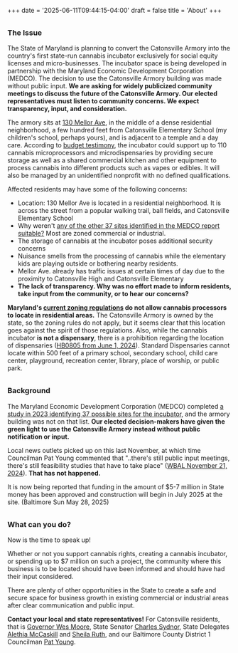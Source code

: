 +++
date = '2025-06-11T09:44:15-04:00'
draft = false
title = 'About'
+++

<h3 class="fw-bold h3" style="margin-top: 2rem">The Issue</h3>

The State of Maryland is planning to convert the Catonsville Armory into the country's first state-run cannabis incubator exclusively for social equity licenses and micro-businesses. The incubator space is being developed in partnership with the Maryland Economic Development Corporation (MEDCO). The decision to use the Catonsville Armory building was made without public input. **We are asking for widely publicized community meetings to discuss the future of the Catonsville Armory. Our elected representatives must listen to community concerns. We expect transparency, input, and consideration.**

The armory sits at [130 Mellor Ave](https://bcgis.baltimorecountymd.gov/myneighborhood/?marker=-76.7320772012708%2C39.26591663886186%2C&markertemplate=%7B%22title%22%3A%22%22%2C%22longitude%22%3A-76.7320772012708%2C%22latitude%22%3A39.26591663886186%2C%22isIncludeShareUrl%22%3Atrue%7D&level=18), in the middle of a dense residential neighborhood, a few hundred feet from Catonsville Elementary School (my children's school, perhaps yours), and is adjacent to a temple and a day care. According to [budget testimony](https://dbm.maryland.gov/budget/FY2026Testimony/D23.pdf?webview=trb-wv-ios-v10.0.37&mvtoken=101458583251200), the incubator could support up to 110 cannabis microprocessors and microdispensaries by providing secure storage as well as a shared commercial kitchen and other equipment to process cannabis into different products such as vapes or edibles. It will also be managed by an unidentified nonprofit with no defined qualifications.

Affected residents may have some of the following concerns:
* Location: 130 Mellor Ave is located in a residential neighborhood. It is across the street from a popular walking trail, ball fields, and Catonsville Elementary School
* Why weren't [any of the other 37 sites identified in the MEDCO report suitable?](https://dlslibrary.state.md.us/publications/MEDCO/SB516Ch255HB556Ch254(13)(2023).pdf) Most are zoned commercial or industrial.
* The storage of cannabis at the incubator poses additional security concerns
* Nuisance smells from the processing of cannabis while the elementary kids are playing outside or bothering nearby residents.
* Mellor Ave. already has traffic issues at certain times of day due to the proximity to Catonsville High and Catonsville Elementary
* **The lack of transparency. Why was no effort made to inform residents, take input from the community, or to hear our concerns?**

**Maryland's [current zoning regulations](https://library.municode.com/md/baltimore_county/codes/zoning_regulations?nodeId=ZONING_CODE_ART4DCAFA_S4D-103LOCAGRFACAPRFACADI) do not allow cannabis processors to locate in residential areas.** The Catonsville Armory is owned by the state, so the zoning rules do not apply, but it seems clear that this location goes against the spirit of those regulations. Also, while the cannabis incubator **is not a dispensary**, there is a prohibition regarding the location of dispensaries ([HB0805 from June 1, 2024](https://cannabis.maryland.gov/Documents/2024_Laws_and_Regulations/Zoning%20Update%20%281%29.pdf)). Standard Dispensaries cannot locate within 500 feet of a primary school, secondary school, child care center, playground, recreation center, library, place of worship, or public park. 

<h3 class="fw-bold h3" style="margin-top: 2rem">Background</h3>

The Maryland Economic Development Corporation (MEDCO) completed [a study in 2023 identifying 37 possible sites for the incubator](https://dlslibrary.state.md.us/publications/MEDCO/SB516Ch255HB556Ch254(13)(2023).pdf), and the armory building was not on that list. **Our elected decision-makers have given the green light to use the Catonsville Armory instead without public notification or input.**

Local news outlets picked up on this last November, at which time Councilman Pat Young commented that "..there's still public input meetings, there's still feasibility studies that have to take place" ([WBAL November 21, 2024](https://www.wbaltv.com/article/cannabis-incubator-plan-catonsville-resident-concerns/62980468)). **That has not happened.**

It is now being reported that funding in the amount of $5-7 million in State money has been approved and construction will begin in July 2025 at the site. (Baltimore Sun May 28, 2025)

<h3 class="fw-bold h3" style="margin-top: 2rem">What can you do?</h3>

Now is the time to speak up!

Whether or not you support cannabis rights, creating a cannabis incubator, or spending up to $7 million on such a project, the community where this business is to be located should have been informed and should have had their input considered. 

There are plenty of other opportunities in the State to create a safe and secure space for business growth in existing commercial or industrial areas after clear communication and public input.

**Contact your local and state representatives!** For Catonsville residents, that is [Governor Wes Moore](https://governor.maryland.gov/contact-us/Pages/default.aspx), State Senator [Charles Sydnor](mailto:charles.sydnor@senate.state.md.us), State Delegates [Alethia McCaskill](mailto:Aletheia.McCaskill@house.state.md.us) and [Sheila Ruth](sheila.ruth@house.state.md.us), and our Baltimore County District 1 Councilman [Pat Young](council1@baltimorecountymd.gov).